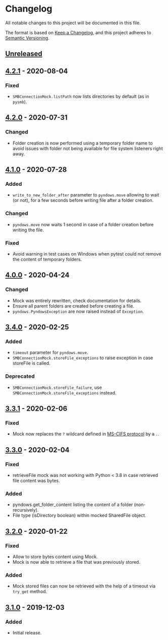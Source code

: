 # Changelog
All notable changes to this project will be documented in this file.

The format is based on [Keep a Changelog](https://keepachangelog.com/en/1.0.0/),
and this project adheres to [Semantic Versioning](https://semver.org/spec/v2.0.0.html).

## [Unreleased]

## [4.2.1] - 2020-08-04
### Fixed
- `SMBConnectionMock.listPath` now lists directories by default (as in `pysmb`).

## [4.2.0] - 2020-07-31
### Changed
- Folder creation is now performed using a temporary folder name to avoid issues with folder not being available for file system listeners right away.

## [4.1.0] - 2020-07-28
### Added
- `write_to_new_folder_after` parameter to `pyndows.move` allowing to wait (or not), for a few seconds before writing file after a folder creation.

### Changed
- `pyndows.move` now waits 1 second in case of a folder creation before writing the file.

### Fixed
- Avoid warning in test cases on Windows when pytest could not remove the content of temporary folders.

## [4.0.0] - 2020-04-24
### Changed
- Mock was entirely rewritten, check documentation for details.
- Ensure all parent folders are created before creating a file.
- `pyndows.PyndowsException` are now raised instead of `Exception`.

## [3.4.0] - 2020-02-25
### Added
- `timeout` parameter for `pyndows.move`.
- `SMBConnectionMock.storeFile_exceptions` to raise exception in case storeFile is called.

### Deprecated
- `SMBConnectionMock.storeFile_failure`, use `SMBConnectionMock.storeFile_exceptions` instead.

## [3.3.1] - 2020-02-06
### Fixed
- Mock now replaces the `?` wildcard defined in [MS-CIFS protocol](https://docs.microsoft.com/en-us/openspecs/windows_protocols/ms-cifs/dc92d939-ec45-40c8-96e5-4c4091e4ab43) by a `.`.

## [3.3.0] - 2020-02-04
### Fixed
- retrieveFile mock was not working with Python < 3.8 in case retrieved file content was bytes.

### Added
- pyndows.get_folder_content listing the content of a folder (non-recursively).
- File type (isDirectory boolean) within mocked SharedFile object.

## [3.2.0] - 2020-01-22
### Fixed
- Allow to store bytes content using Mock.
- Mock is now able to retrieve a file that was previously stored.

### Added
- Mock stored files can now be retrieved with the help of a timeout via `try_get` method.

## [3.1.0] - 2019-12-03
### Added
- Initial release.

[Unreleased]: https://github.com/Colin-b/pyndows/compare/v4.2.1...HEAD
[4.2.1]: https://github.com/Colin-b/pyndows/compare/v4.2.0...v4.2.1
[4.2.0]: https://github.com/Colin-b/pyndows/compare/v4.1.0...v4.2.0
[4.1.0]: https://github.com/Colin-b/pyndows/compare/v4.0.0...v4.1.0
[4.0.0]: https://github.com/Colin-b/pyndows/compare/v3.4.0...v4.0.0
[3.4.0]: https://github.com/Colin-b/pyndows/compare/v3.3.1...v3.4.0
[3.3.1]: https://github.com/Colin-b/pyndows/compare/v3.3.0...v3.3.1
[3.3.0]: https://github.com/Colin-b/pyndows/compare/v3.2.0...v3.3.0
[3.2.0]: https://github.com/Colin-b/pyndows/compare/v3.1.0...v3.2.0
[3.1.0]: https://github.com/Colin-b/pyndows/releases/tag/v3.1.0
